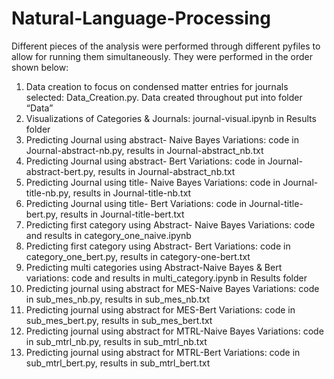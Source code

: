 # Natural-Language-Processing


Different pieces of the analysis were performed through different pyfiles to allow for running them simultaneously. They were performed in the order shown below:

1. Data creation to focus on condensed matter entries for journals selected: Data_Creation.py. Data created throughout put into folder “Data”
2. Visualizations of Categories & Journals: journal-visual.ipynb in Results folder
3. Predicting Journal using abstract- Naive Bayes Variations: code in Journal-abstract-nb.py, results in Journal-abstract_nb.txt
4. Predicting Journal using abstract- Bert Variations: code in Journal-abstract-bert.py, results in Journal-abstract_nb.txt
5. Predicting Journal using title- Naive Bayes Variations: code in Journal-title-nb.py, results in Journal-title-nb.txt
6. Predicting Journal using title- Bert Variations: code in Journal-title-bert.py, results in Journal-title-bert.txt 
7. Predicting first category using Abstract- Naive Bayes Variations: code and results in category_one_naive.ipynb
8. Predicting first category using Abstract- Bert Variations: code in category_one_bert.py, results in category-one-bert.txt
9. Predicting multi categories using Abstract-Naive Bayes & Bert variations: code and results in multi_category.ipynb in Results folder
10. Predicting journal using abstract for MES-Naive Bayes Variations: code in sub_mes_nb.py, results in sub_mes_nb.txt
11. Predicting journal using abstract for MES-Bert Variations: code in sub_mes_bert.py, results in sub_mes_bert.txt
12. Predicting journal using abstract for MTRL-Naive Bayes Variations: code in sub_mtrl_nb.py, results in sub_mtrl_nb.txt
13. Predicting journal using abstract for MTRL-Bert Variations: code in sub_mtrl_bert.py, results in sub_mtrl_bert.txt
